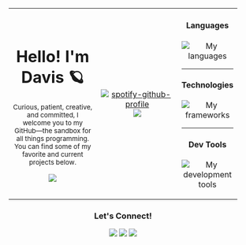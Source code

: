 <div align="center">
<table style="width: 100%; table-layout: fixed; padding-left: 20px; padding-right: 20px; ">
    <tr>
      <td width="320" valign="center">
        <div align="center">
          <h1>Hello! I'm Davis  🪐</h1>
          <p>
            <small>Curious, patient, creative, and committed, I welcome you to my GitHub—the sandbox for all things programming. You can find some of my favorite and current projects below.
          </p>
            <img src="https://github-readme-stats.vercel.app/api/top-langs/?username=DavisWeimer&layout=donut-vertical&title_color=A4F236&text_color=D8D8D8&icon_color=A4F236&hide_border=true&bg_color=303030" />
<!--             <img src="https://github.com/DavisWeimer/DavisWeimer/assets/128326999/a2cec57a-870f-4016-8d16-df72aefd6191" alt="My cat" /> -->
        </div>
      </td>
    <td width="336" valign="center">
        <div align="center">
            <a href="https://open.spotify.com/user/davis.weimer?si=60942ca615b740b6">
              <img src="https://spotify-github-profile.vercel.app/api/view?uid=davis.weimer&cover_image=true&theme=default&show_offline=false&background_color=303030&interchange=false&bar_color=a4f236" alt="spotify-github-profile" />
            </a>
            <img src="https://github-readme-stats.vercel.app/api?username=DavisWeimer&show_icons=true&title_color=A4F236&text_color=D8D8D8&icon_color=A4F236&hide_border=true&bg_color=303030" />
        </div>
    </td>
      <td valign="center">
        <div align="center">
          <h4>Languages</h4>
          <p>
            <img src="https://skillicons.dev/icons?i=ruby,js,cpp" alt="My languages"/>
          </p>
            <hr>
          <h4>Technologies</h4>
          <p align="center">
            <img src="https://skillicons.dev/icons?i=rails,react,postgres,redis,graphql,nodejs,bootstrap,vite,tailwind&perline=3" alt="My frameworks"/>
          </p>
            <hr>
          <h4>Dev Tools</h4>
          <p>
            <img src="https://skillicons.dev/icons?i=vscode,postman,git" alt="My development tools"/>
          </p>
        </div>
      </td>
    </tr>
  </table>
    
<h3>Let's Connect!</h3>
<a target="_blank" href="https://www.linkedin.com/in/davis-weimer/" rel="noopener noreferrer"><img src="https://img.shields.io/badge/-LinkedIn-303030?style=for-the-badge&logo=Linkedin&logoColor=A4F236"></img></a>
<a target="_blank" href="mailto:davisweimer@gmail.com" rel="noopener noreferrer"><img src="https://img.shields.io/badge/-Gmail-303030?style=for-the-badge&logo=Gmail&logoColor=A4F236"></img></a>
<a target="_blank" href="https://www.dw-portfolio.com/" rel="noopener noreferrer"><img src="https://img.shields.io/badge/-Portfolio-303030?style=for-the-badge&logo=Vercel&logoColor=A4F236"></img></a>
</div>
